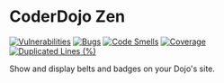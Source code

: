 # CoderDojo Zen

[![Vulnerabilities](https://sonarcloud.io/api/project_badges/measure?project=codeclubkinsale_coderdojo-zen&metric=vulnerabilities)](https://sonarcloud.io/summary/new_code?id=codeclubkinsale_coderdojo-zen)
[![Bugs](https://sonarcloud.io/api/project_badges/measure?project=codeclubkinsale_coderdojo-zen&metric=bugs)](https://sonarcloud.io/summary/new_code?id=codeclubkinsale_coderdojo-zen)
[![Code Smells](https://sonarcloud.io/api/project_badges/measure?project=codeclubkinsale_coderdojo-zen&metric=code_smells)](https://sonarcloud.io/summary/new_code?id=codeclubkinsale_coderdojo-zen)
[![Coverage](https://sonarcloud.io/api/project_badges/measure?project=codeclubkinsale_coderdojo-zen&metric=coverage)](https://sonarcloud.io/summary/new_code?id=codeclubkinsale_coderdojo-zen)
[![Duplicated Lines (%)](https://sonarcloud.io/api/project_badges/measure?project=codeclubkinsale_coderdojo-zen&metric=duplicated_lines_density)](https://sonarcloud.io/summary/new_code?id=codeclubkinsale_coderdojo-zen)

Show and display belts and badges on your Dojo's site.
